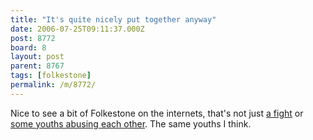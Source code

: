```yaml
---
title: "It's quite nicely put together anyway"
date: 2006-07-25T09:11:37.000Z
post: 8772
board: 8
layout: post
parent: 8767
tags: [folkestone]
permalink: /m/8772/
---
```

Nice to see a bit of Folkestone on the internets, that's not just <a href="http://www.youtube.com/watch?v=JODGxVdUYbE&search=folkestone">a fight</a> or <a href="http://www.youtube.com/watch?v=a_jCPtBGcuw&search=folkestone">some youths abusing each other</a>. The same youths I think.
